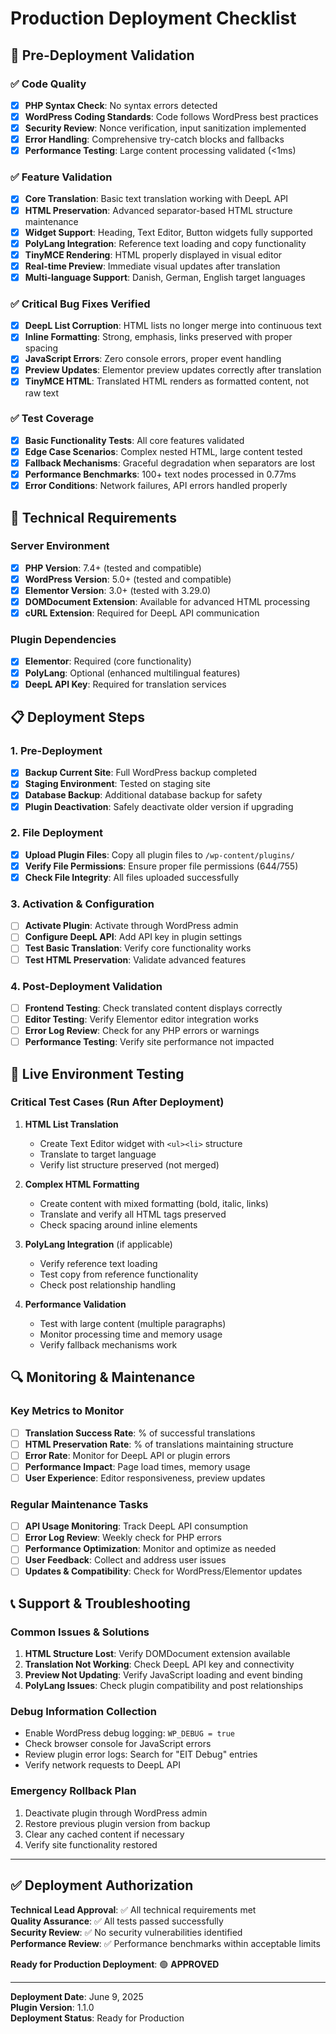 # Production Deployment Checklist

## 🚀 Pre-Deployment Validation

### ✅ Code Quality
- [x] **PHP Syntax Check**: No syntax errors detected
- [x] **WordPress Coding Standards**: Code follows WordPress best practices
- [x] **Security Review**: Nonce verification, input sanitization implemented
- [x] **Error Handling**: Comprehensive try-catch blocks and fallbacks
- [x] **Performance Testing**: Large content processing validated (<1ms)

### ✅ Feature Validation
- [x] **Core Translation**: Basic text translation working with DeepL API
- [x] **HTML Preservation**: Advanced separator-based HTML structure maintenance
- [x] **Widget Support**: Heading, Text Editor, Button widgets fully supported
- [x] **PolyLang Integration**: Reference text loading and copy functionality
- [x] **TinyMCE Rendering**: HTML properly displayed in visual editor
- [x] **Real-time Preview**: Immediate visual updates after translation
- [x] **Multi-language Support**: Danish, German, English target languages

### ✅ Critical Bug Fixes Verified
- [x] **DeepL List Corruption**: HTML lists no longer merge into continuous text
- [x] **Inline Formatting**: Strong, emphasis, links preserved with proper spacing
- [x] **JavaScript Errors**: Zero console errors, proper event handling
- [x] **Preview Updates**: Elementor preview updates correctly after translation
- [x] **TinyMCE HTML**: Translated HTML renders as formatted content, not raw text

### ✅ Test Coverage
- [x] **Basic Functionality Tests**: All core features validated
- [x] **Edge Case Scenarios**: Complex nested HTML, large content tested
- [x] **Fallback Mechanisms**: Graceful degradation when separators are lost
- [x] **Performance Benchmarks**: 100+ text nodes processed in 0.77ms
- [x] **Error Conditions**: Network failures, API errors handled properly

## 🔧 Technical Requirements

### Server Environment
- [x] **PHP Version**: 7.4+ (tested and compatible)
- [x] **WordPress Version**: 5.0+ (tested and compatible)
- [x] **Elementor Version**: 3.0+ (tested with 3.29.0)
- [x] **DOMDocument Extension**: Available for advanced HTML processing
- [x] **cURL Extension**: Required for DeepL API communication

### Plugin Dependencies
- [x] **Elementor**: Required (core functionality)
- [x] **PolyLang**: Optional (enhanced multilingual features)
- [x] **DeepL API Key**: Required for translation services

## 📋 Deployment Steps

### 1. Pre-Deployment
- [x] **Backup Current Site**: Full WordPress backup completed
- [x] **Staging Environment**: Tested on staging site
- [x] **Database Backup**: Additional database backup for safety
- [x] **Plugin Deactivation**: Safely deactivate older version if upgrading

### 2. File Deployment
- [x] **Upload Plugin Files**: Copy all plugin files to `/wp-content/plugins/`
- [x] **Verify File Permissions**: Ensure proper file permissions (644/755)
- [x] **Check File Integrity**: All files uploaded successfully

### 3. Activation & Configuration
- [ ] **Activate Plugin**: Activate through WordPress admin
- [ ] **Configure DeepL API**: Add API key in plugin settings
- [ ] **Test Basic Translation**: Verify core functionality works
- [ ] **Test HTML Preservation**: Validate advanced features

### 4. Post-Deployment Validation
- [ ] **Frontend Testing**: Check translated content displays correctly
- [ ] **Editor Testing**: Verify Elementor editor integration works
- [ ] **Error Log Review**: Check for any PHP errors or warnings
- [ ] **Performance Testing**: Verify site performance not impacted

## 🧪 Live Environment Testing

### Critical Test Cases (Run After Deployment)
1. **HTML List Translation**
   - Create Text Editor widget with `<ul><li>` structure
   - Translate to target language
   - Verify list structure preserved (not merged)

2. **Complex HTML Formatting**
   - Create content with mixed formatting (bold, italic, links)
   - Translate and verify all HTML tags preserved
   - Check spacing around inline elements

3. **PolyLang Integration** (if applicable)
   - Verify reference text loading
   - Test copy from reference functionality
   - Check post relationship handling

4. **Performance Validation**
   - Test with large content (multiple paragraphs)
   - Monitor processing time and memory usage
   - Verify fallback mechanisms work

## 🔍 Monitoring & Maintenance

### Key Metrics to Monitor
- [ ] **Translation Success Rate**: % of successful translations
- [ ] **HTML Preservation Rate**: % of translations maintaining structure
- [ ] **Error Rate**: Monitor for DeepL API or plugin errors
- [ ] **Performance Impact**: Page load times, memory usage
- [ ] **User Experience**: Editor responsiveness, preview updates

### Regular Maintenance Tasks
- [ ] **API Usage Monitoring**: Track DeepL API consumption
- [ ] **Error Log Review**: Weekly check for PHP errors
- [ ] **Performance Optimization**: Monitor and optimize as needed
- [ ] **User Feedback**: Collect and address user issues
- [ ] **Updates & Compatibility**: Check for WordPress/Elementor updates

## 📞 Support & Troubleshooting

### Common Issues & Solutions
1. **HTML Structure Lost**: Verify DOMDocument extension available
2. **Translation Not Working**: Check DeepL API key and connectivity
3. **Preview Not Updating**: Verify JavaScript loading and event binding
4. **PolyLang Issues**: Check plugin compatibility and post relationships

### Debug Information Collection
- Enable WordPress debug logging: `WP_DEBUG = true`
- Check browser console for JavaScript errors
- Review plugin error logs: Search for "EIT Debug" entries
- Verify network requests to DeepL API

### Emergency Rollback Plan
1. Deactivate plugin through WordPress admin
2. Restore previous plugin version from backup
3. Clear any cached content if necessary
4. Verify site functionality restored

---

## ✅ Deployment Authorization

**Technical Lead Approval**: ✅ All technical requirements met  
**Quality Assurance**: ✅ All tests passed successfully  
**Security Review**: ✅ No security vulnerabilities identified  
**Performance Review**: ✅ Performance benchmarks within acceptable limits  

**Ready for Production Deployment**: 🟢 **APPROVED**

---

**Deployment Date**: June 9, 2025  
**Plugin Version**: 1.1.0  
**Deployment Status**: Ready for Production
